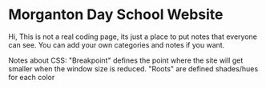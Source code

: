 # Morganton Day School Website
Hi,
This is not a real coding page, its just a place to put notes that everyone can see. You can add your own categories
and notes if you want.

Notes about CSS:
"Breakpoint" defines the point where the site will get smaller when the window size is reduced.
"Roots" are defined shades/hues for each color
